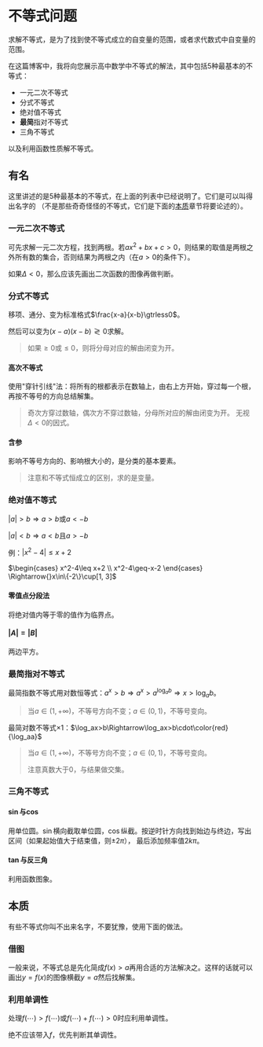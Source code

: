 # 不等式问题
求解不等式，是为了找到使不等式成立的自变量的范围，或者求代数式中自变量的范围。

在这篇博客中，我将向您展示高中数学中不等式的解法，其中包括5种最基本的不等式：

- 一元二次不等式
- 分式不等式
- 绝对值不等式
- **最简**指对不等式
- 三角不等式

以及利用函数性质解不等式。

## 有名
这里讲述的是5种最基本的不等式，在上面的列表中已经说明了。它们是可以叫得出名字的
（不是那些奇奇怪怪的不等式，它们是下面的[本质](#本质)章节将要论述的）。

### 一元二次不等式
可先求解一元二次方程，找到两根。若$ax^2+bx+c>0$，则结果的取值是两根之外所有数的集合，否则结果为两根之内（在$a>0$的条件下）。

如果$\Delta<0$，那么应该先画出二次函数的图像再做判断。

### 分式不等式
移项、通分、变为标准格式$\frac{x-a}{x-b}\gtrless0$。

然后可以变为$(x-a)(x-b)\gtrless0$求解。
> 如果$\geq0$或$\leq0$，则将分母对应的解由闭变为开。

#### 高次不等式
使用"穿针引线"法：将所有的根都表示在数轴上，由右上方开始，穿过每一个根，再按不等号的方向总结解集。
> 奇次方穿过数轴，偶次方不穿过数轴，分母所对应的解由闭变为开。
> 无视$\Delta<0$的因式。

#### 含参
影响不等号方向的、影响根大小的，是分类的基本要素。
> 注意和不等式恒成立的区别，求的是变量。

### 绝对值不等式
$|a|>b\Rightarrow a>b\text{或}a<-b$

$|a|<b\Rightarrow a<b\text{且}a>-b$

例：$|x^2-4|\leq x+2$

$\begin{cases}
x^2-4\leq x+2 \\
x^2-4\geq-x-2
\end{cases}
\Rightarrow{}x\in\{-2\}\cup[1, 3]$

#### 零值点分段法
将绝对值内等于零的值作为临界点。

#### $|A|=|B|$
两边平方。

### 最简指对不等式
最简指数不等式用对数恒等式：$a^x>b\Rightarrow a^x>a^{\log_ab}\Rightarrow x>\log_ab$。
> 当$a\in(1, +\infty)$，不等号方向不变；$a\in(0, 1)$，不等号变向。

最简对数不等式&times;1：$\log_ax>b\Rightarrow\log_ax>b\cdot\color{red}{\log_aa}$
> 当$a\in(1, +\infty)$，不等号方向不变；$a\in(0, 1)$，不等号变向。
>
> 注意真数大于0，与结果做交集。

### 三角不等式

#### $\sin$与$\cos$
用单位圆。$\sin$横向截取单位圆，$\cos$纵截。按逆时针方向找到始边与终边，写出区间（如果起始值大于结束值，则$\pm2\pi$），
最后添加频率值$2k\pi$。

#### $\tan$与反三角
利用函数图象。

## 本质
有些不等式你叫不出来名字，不要犹豫，使用下面的做法。

### 借图
一般来说，不等式总是先化简成$f(x)>a$再用合适的方法解决之。这样的话就可以画出$y=f(x)$的图像横截$y=a$然后找解集。

### 利用单调性
处理$f(\cdots)>f(\cdots)$或$f(\cdots)+f(\cdots)>0$时应利用单调性。

绝不应该带入$f$，优先判断其单调性。
